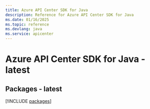 ```yaml
---
title: Azure API Center SDK for Java
description: Reference for Azure API Center SDK for Java
ms.date: 01/16/2025
ms.topic: reference
ms.devlang: java
ms.service: apicenter
---
```

# Azure API Center SDK for Java - latest
## Packages - latest
[!INCLUDE [packages](api-center-index.md)]